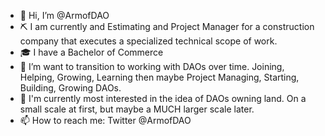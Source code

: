 - 👋 Hi, I’m @ArmofDAO
- :pick: I am currently and Estimating and Project Manager for a  construction company that executes a specialized technical scope of work. 
- :mortar_board: I have a Bachelor of Commerce 
- :dart: I’m want to transition to working with DAOs over time.  Joining, Helping, Growing, Learning then maybe Project Managing, Starting, Building, Growing DAOs.
- :open_book: I'm currently most interested in the idea of DAOs owning land. On a small scale at first, but maybe a MUCH larger scale later. 
- 📫 How to reach me: Twitter @ArmofDAO

<!---
ArmofDAO/ArmofDAO is a ✨ special ✨ repository because its `README.md` (this file) appears on your GitHub profile.
You can click the Preview link to take a look at your changes.
--->
